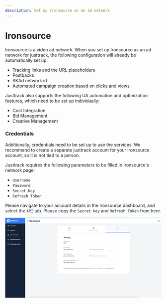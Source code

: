 ```yaml
---
description: Set up Ironsource as an ad network
---
```


# Ironsource

Ironsource is a video ad network. When you set up Ironsource as an ad network for justtrack, the following configuration will already be automatically set up:

* Tracking links and the URL placeholders
* Postbacks
* SKAd network id
* Automated campaign creation based on clicks and views

Justtrack also supports the following UA automation and optimization features, which need to be set up individually:

* Cost Integration
* Bid Management
* Creative Management

### Credentials

Additionally, credentials need to be set up to use the services. We recommend to create a separate justtrack account for your Ironsource account, so it is not tied to a person.

Justtrack requires the following parameters to be filled in Ironsource's network page:

* `Username`
* `Password`
* `Secret Key`
* `Refresh Token`

Please navigate to your account details in the Ironsource dashboard, and select the `API` tab. Please copy the `Secret Key` and `Refresh Token` from here.

![Ironsource Account Overview, API Tab](<../../.gitbook/assets/ironsource-account (1).png>)
